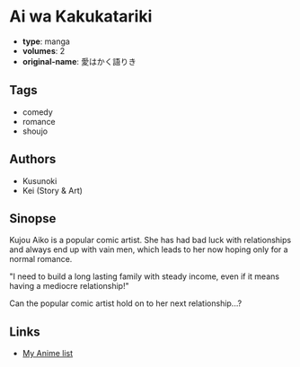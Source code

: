 # Ai wa Kakukatariki

-   **type**: manga
-   **volumes**: 2
-   **original-name**: 愛はかく語りき

## Tags

-   comedy
-   romance
-   shoujo

## Authors

-   Kusunoki
-   Kei (Story & Art)

## Sinopse

Kujou Aiko is a popular comic artist. She has had bad luck with relationships and always end up with vain men, which leads to her now hoping only for a normal romance.

"I need to build a long lasting family with steady income, even if it means having a mediocre relationship!"

Can the popular comic artist hold on to her next relationship...?

## Links

-   [My Anime list](https://myanimelist.net/manga/100191/Ai_wa_Kakukatariki)
